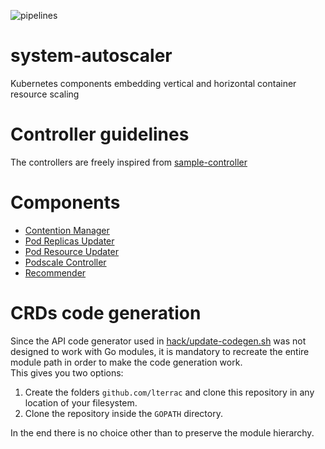 ![pipelines](https://github.com/lterrac/system-autoscaler/workflows/base-pipeline/badge.svg)

# system-autoscaler
Kubernetes components embedding vertical and horizontal container resource scaling

# Controller guidelines 

The controllers are freely inspired from [sample-controller](https://github.com/kubernetes/sample-controller)

# Components
- [Contention Manager](pkg/contention-manager/README.md)
- [Pod Replicas Updater](pkg/pod-replicas-updater/README.md)
- [Pod Resource Updater](pkg/pod-resource-updater/README.md)
- [Podscale Controller](pkg/podscale-controller/README.md)
- [Recommender](pkg/recommender/README.md)

# CRDs code generation

Since the API code generator used in [hack/update-codegen.sh](hack/update-codegen.sh) was not designed to work with Go modules, it is mandatory to recreate the entire module path in order to make the code generation work.  
This gives you two options:  
1) Create the folders `github.com/lterrac` and clone this repository in any location of your filesystem.
2) Clone the repository inside the `GOPATH` directory.

In the end there is no choice other than to preserve the module hierarchy.
